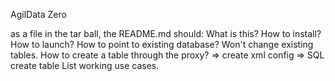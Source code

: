 AgilData Zero

as a file in the tar ball, the README.md should:
What is this?
How to install?
How to launch?
How to point to existing database?
Won't change existing tables.
How to create a table through the proxy?
=> create xml config
=> SQL create table
List working use cases.
